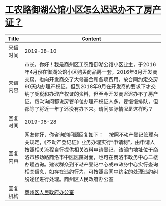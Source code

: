 # <a href="http://www.shangluo.gov.cn/zmhd/ldxxxx.jsp?urltype=leadermail.LeaderMailContentUrl&wbtreeid=1112&leadermailid=5397">工农路御湖公馆小区怎么迟迟办不了房产证？</a>
|Title|Content|
|:---:|---|
|来信时间|2019-08-10|
|来信内容|市长，你好！我是商州区工农路御湖公馆小区业主，于2016年4月份在御湖公馆小区购买商品房一套，2016年8月开发商交房，也向开发商交了大修基金和各项费用，按合同约定交房90天内办理产权证。但到2018年9月在开发商的要求下才交纳了契税和办理产权证的资料，但至今开发商迟迟办不了房产证，每次询问都说房管单位办理产权证人多，要慢慢排队，但都等了将近一年了还没有办下来。请问实际情况是这样吗？|
|回复时间|2019-08-28|
|回复内容|网友你好，你咨询的问题回复如下：    按照不动产登记管理有关规定，《不动产登记证》业务办理实行“申请制”，由申请人按照相关流程自行提供相关资料申请登记，该部门地址位于商洛市移动路商洛市中医医院对面，也可在商洛市政务中心二楼办理咨询。建议群众到不动产登记中心或市政务中心实行查询相关信息，如存在违约行为，可按照合同中约定的处理违约纠纷途径进行处理。商州区人民政府办公室|
|回复机构|<a href="../../categories/agencies/商州区人民政府办公室.md">商州区人民政府办公室</a>|
